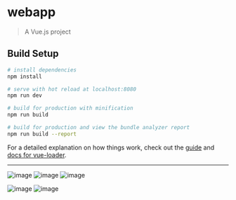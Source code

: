 # webapp

> A Vue.js project

## Build Setup

``` bash
# install dependencies
npm install

# serve with hot reload at localhost:8080
npm run dev

# build for production with minification
npm run build

# build for production and view the bundle analyzer report
npm run build --report
```

For a detailed explanation on how things work, check out the [guide](http://vuejs-templates.github.io/webpack/) and [docs for vue-loader](http://vuejs.github.io/vue-loader).

---
![image](https://github.com/xiaofangl/hasan/blob/master/tupian/1_login.jpeg?raw=true)
![image](https://github.com/xiaofangl/hasan/blob/master/tupian/nopermission.jpeg?raw=true)
![image](https://github.com/xiaofangl/hasan/blob/master/tupian/admindopermission.jpeg?raw=true)

![image](https://github.com/xiaofangl/hasan/blob/master/tupian/WechatMG2166.jpeg?raw=true)
![image](https://github.com/xiaofangl/hasan/blob/master/tupian/chengongmyself.jpeg?raw=true)

